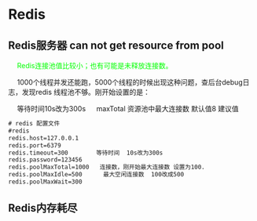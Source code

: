 

# Redis


## Redis服务器 can not get resource from pool
&emsp; <font color = "lime">Redis连接池值比较小；也有可能是未释放连接数。</font>  

&emsp; 1000个线程并发还能跑，5000个线程的时候出现这种问题，查后台debug日志，发现redis 线程池不够。刚开始设置的是：  

&emsp; 等待时间10s改为300s
&emsp; maxTotal 资源池中最大连接数 默认值8 建议值  

```xml
# redis 配置文件
#redis
redis.host=127.0.0.1
redis.port=6379
redis.timeout=300        等待时间  10s改为300s
redis.password=123456
redis.poolMaxTotal=1000   连接数，刚开始最大连接数 设置为100.
redis.poolMaxIdle=500      最大空闲连接数  100改成500
redis.poolMaxWait=300      
```

## Redis内存耗尽  
<!-- 
一次生产环境redis内存占用居高不下问题排查
https://blog.csdn.net/eene894777/article/details/102820565?utm_medium=distribute.pc_relevant_t0.none-task-blog-BlogCommendFromMachineLearnPai2-1.channel_param&depth_1-utm_source=distribute.pc_relevant_t0.none-task-blog-BlogCommendFromMachineLearnPai2-1.channel_param

https://blog.csdn.net/Zhenxue_Xu/article/details/90727983
https://www.cnblogs.com/yinliang/p/7498529.html
https://blog.csdn.net/weixin_41507324/article/details/90742075?utm_medium=distribute.pc_relevant.none-task-blog-title-5&spm=1001.2101.3001.4242
-->

